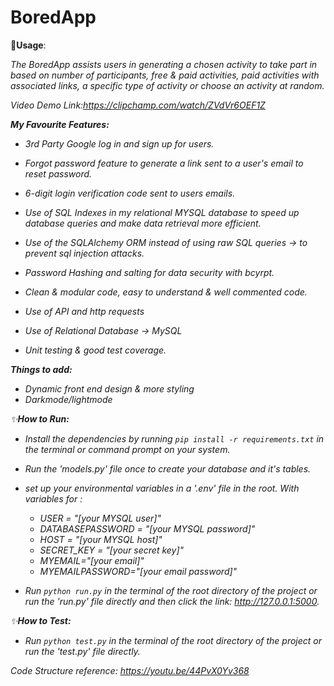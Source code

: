 # BoredApp
 

🚀<b>Usage</b>:

<i>The BoredApp assists users in generating a chosen activity to take part in based on number of participants, free & paid activities, paid activities with associated links, a specific type of activity or choose an activity at random.
            
Video Demo Link:https://clipchamp.com/watch/ZVdVr6OEF1Z
 
<b>My Favourite Features:</b>

- 3rd Party Google log in and sign up for users.

- Forgot password feature to generate a link sent to a user's email to reset password.

- 6-digit login verification code sent to users emails.

- Use of SQL Indexes in my relational MYSQL database to speed up database queries and make data retrieval more efficient.

- Use of the SQLAlchemy ORM instead of using raw SQL queries -> to prevent sql injection attacks.

- Password Hashing and salting for data security with bcyrpt.

- Clean & modular code, easy to understand & well commented code.

- Use of API and http requests

- Use of Relational Database -> MySQL

- Unit testing & good test coverage.



<b>Things to add:</b>

- Dynamic front end design & more styling
- Darkmode/lightmode


✨<b>How to Run:</b>

* Install the dependencies by running `pip install -r requirements.txt` in the terminal or command prompt on your system.

* Run the 'models.py' file once to create your database and it's tables.

* set up your environmental variables in a '.env' file in the root. With variables for :
  * USER = "[your MYSQL user]"
  * DATABASEPASSWORD = "[your MYSQL password]"  
  * HOST = "[your MYSQL host]" 
  * SECRET_KEY = "[your secret key]"
  * MYEMAIL="[your email]"
  * MYEMAILPASSWORD="[your email password]"

* Run `python run.py` in the terminal of the root directory of the project or run the 'run.py' file directly and then click the link: http://127.0.0.1:5000.




✨<b>How to Test:</b>

* Run `python test.py` in the terminal of the root directory of the project or run the 'test.py' file directly.

 Code Structure reference: https://youtu.be/44PvX0Yv368
